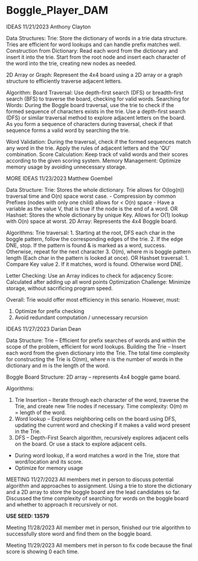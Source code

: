 # Boggle_Player_DAM

IDEAS 11/21/2023 Anthony Clayton

Data Structures:
  Trie: Store the dictionary of words in a trie data structure. Tries are efficient for word lookups and can handle prefix matches well.
    Construction from Dictionary:
      Read each word from the dictionary and insert it into the trie.
      Start from the root node and insert each character of the word into the trie, creating new nodes as needed.

  2D Array or Graph: Represent the 4x4 board using a 2D array or a graph structure to efficiently traverse adjacent letters.

Algorithm:
  Board Traversal: Use depth-first search (DFS) or breadth-first search (BFS) to traverse the board, checking for valid words.
    Searching for Words:
      During the Boggle board traversal, use the trie to check if the formed sequence of characters exists in the trie.
      Use a depth-first search (DFS) or similar traversal method to explore adjacent letters on the board.
      As you form a sequence of characters during traversal, check if that sequence forms a valid word by searching the trie.
      
  Word Validation: During the traversal, check if the formed sequences match any word in the trie. Apply the rules of adjacent letters and the 'QU' combination.
  Score Calculation: Keep track of valid words and their scores according to the given scoring system.
  Memory Management: Optimize memory usage by avoiding unnecessary storage.

MORE IDEAS 11/23/2023 Matthew Goembel

Data Structure:
  Trie: Stores the whole dictionary. Trie allows for O(log(n)) traversal time and O(n) space worst case.
    - Compression by common Prefixes (nodes with only one child) allows for < O(n) space
    - Have a variable as the value V, that is true if the node is the end of a word. 
  OR
  Hashset: Stores the whole dictionary by unique Key. Allows for O(1) lookup with O(n) space at worst.
  2D Array: Represents the 4x4 Boggle board.
  
Algorithms:
  Trie traversal:
    1. Starting at the root, DFS each char in the boggle pattern, follow the corresponding edges of the trie. 
    2. If the edge DNE, stop. If the pattern is found & is marked as a word, success. Otherwise, repeat for the next character
    3. O(m), where m is boggle pattern length (Each char in the pattern is looked at once).
  OR
  Hashset traversal:
    1. Compare Key value
    2. If it matches, word is found. Otherwise word DNE.
    
  Letter Checking: Use an Array indices to check for adjacency
  Score: Calculated after adding up all word points
  Optimization Challenge: Minimize storage, without sacrificing program speed.
  
Overall: Trie would offer most efficiency in this senario. However, must:
  1. Optimize for prefix checking
  2. Avoid redundant computation / unnecessary recursion

IDEAS 11/27/2023 Darian Dean

Data Structure: 
  Trie – Efficient for prefix searches of words and within the scope of the problem, efficient for word lookups. Building the Trie – Insert 
  each word from the given dictionary into the Trie. The total time complexity for constructing the Trie is O(nm), where n is the number of words 
  in the dictionary and m is the length of the word.

  Boggle Board Structure: 2D array – represents 4x4 boggle game board.

Algorithms: 
  1. Trie Insertion – Iterate through each character of the word, traverse the Trie, and create new Trie nodes if necessary. Time complexity: O(m) m = length of the word.
  2. Word lookup – Explores neighboring cells on the board using DFS, updating the current word and checking if it makes a valid word present in the Trie.
  3. DFS – Depth-First Search algorithm, recursively explores adjacent cells on the board. Or use a stack to explore adjacent cells.

 - During word lookup, if a word matches a word in the Trie, store that word/location and its score. 
 - Optimize for memory usage

MEETING 11/27/2023
All members met in person to discuss potential algorithm and approaches to assignment. Using a trie to store the dictionary and a 2D array to store the boggle board are the lead candidates so far. Discussed the time complexity of searching for words on the boggle board and whether to approach it recursively or not.

**USE SEED: 13579**

Meeting 11/28/2023
All member met in person, finished our trie algorithm to successfully store word and find them on the boggle board.

Meeting 11/29/2023
All members met in person to fix code because the final score is showing 0 each time.

